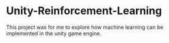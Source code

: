 # Unity-Reinforcement-Learning

This project was for me to explore how machine learning can be implemented in the unity game engine. 
